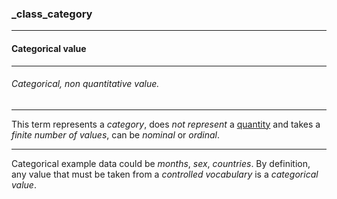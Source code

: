 ### _class_category



------
#### Categorical value



------
###### Categorical, non quantitative value.



------
This term represents a *category*, does *not represent* a [quantity](_class_quantity) and takes a *finite number of values*, can be *nominal* or *ordinal*.



------
Categorical example data could be *months*, *sex*, *countries*. By definition, any value that must be taken from a *controlled vocabulary* is a *categorical value*.